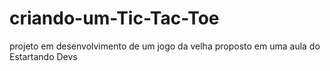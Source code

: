 # criando-um-Tic-Tac-Toe
 projeto em desenvolvimento de um jogo da velha proposto em uma aula do Estartando Devs
